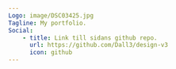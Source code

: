 ```yaml
---
Logo: image/DSC03425.jpg
Tagline: My portfolio.
Social:
    - title: Link till sidans github repo.
      url: https://github.com/Dall3/design-v3
      icon: github
---
```

